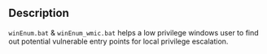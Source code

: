## Description
`winEnum.bat` & `winEnum_wmic.bat` helps a low privilege windows user to find out potential vulnerable entry points for local privilege escalation.
